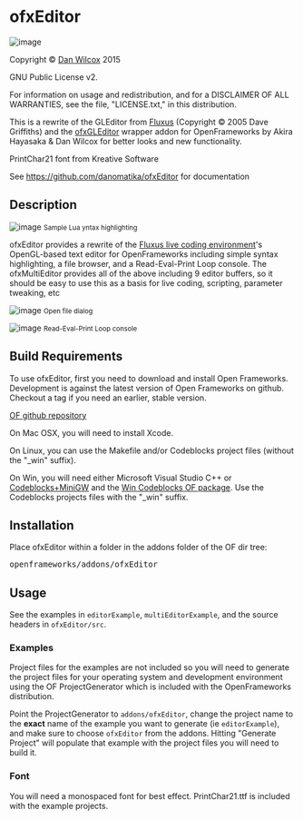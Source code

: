 ofxEditor
===================================

![image](https://github.com/danomatika/ofxEditor/raw/master/doc/editor.png)

Copyright © [Dan Wilcox](http://danomatika.com) 2015

GNU Public License v2.

For information on usage and redistribution, and for a DISCLAIMER OF ALL
WARRANTIES, see the file, "LICENSE.txt," in this distribution.

This is a rewrite of the GLEditor from [Fluxus](http://www.pawfal.org/fluxus) (Copyright © 2005 Dave Griffiths) and the [ofxGLEditor](https://github.com/Akira-Hayasaka/ofxGLEditor) wrapper addon for OpenFrameworks by Akira Hayasaka & Dan Wilcox for better looks and new functionality.

PrintChar21 font from Kreative Software

See https://github.com/danomatika/ofxEditor for documentation

Description
-----------

![image](https://github.com/danomatika/ofxEditor/raw/master/doc/syntax_highlighting.png)
<small>Sample Lua yntax highlighting</small>

ofxEditor provides a rewrite of the [Fluxus live coding environment](http://www.pawfal.org/fluxus)'s OpenGL-based text editor for OpenFrameworks including simple syntax highlighting, a file browser, and a Read-Eval-Print Loop console. The ofxMultiEditor provides all of the above including 9 editor buffers, so it should be easy to use this as a basis for live coding, scripting, parameter tweaking, etc

![image](https://github.com/danomatika/ofxEditor/raw/master/doc/file_dialog.png)
<small>Open file dialog</small>

![image](https://github.com/danomatika/ofxEditor/raw/master/doc/repl_console.png)
<small>Read-Eval-Print Loop console</small>

Build Requirements
------------------

To use ofxEditor, first you need to download and install Open Frameworks. Development is against the latest version of Open Frameworks on github. Checkout a tag if you need an earlier, stable version.

[OF github repository](https://github.com/openframeworks/openFrameworks)

On Mac OSX, you will need to install Xcode.

On Linux, you can use the Makefile and/or Codeblocks project files (without the "_win" suffix).

On Win, you will need either Microsoft Visual Studio C++ or [Codeblocks+MiniGW](http://www.codeblocks.org/downloads/26) and the [Win Codeblocks OF package](http://www.openframeworks.cc/download). Use the Codeblocks projects files with the "_win" suffix.

Installation
------------

Place ofxEditor within a folder in the addons folder of the OF dir tree:
<pre>
openframeworks/addons/ofxEditor
</pre>

Usage
-----

See the examples in `editorExample`, `multiEditorExample`, and the source headers in `ofxEditor/src`.

### Examples

Project files for the examples are not included so you will need to generate the project files for your operating system and development environment using the OF ProjectGenerator which is included with the OpenFrameworks distribution.

Point the ProjectGenerator to `addons/ofxEditor`, change the project name to the **exact** name of the example you want to generate (ie `editorExample`), and make sure to choose `ofxEditor` from the addons. Hitting "Generate Project" will populate that example with the project files you will need to build it.

### Font

You will need a monospaced font for best effect. PrintChar21.ttf is included with the example projects.

